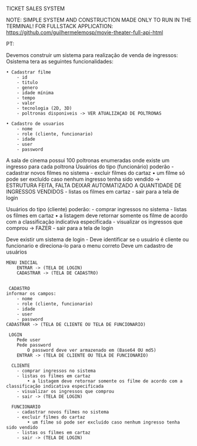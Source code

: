 TICKET SALES SYSTEM

NOTE: SIMPLE SYSTEM AND CONSTRUCTION MADE ONLY TO RUN IN THE TERMINAL!
FOR FULLSTACK APPLICATION: https://github.com/guilhermelemosp/movie-theater-full-api-html


PT:

Devemos construir um sistema para realização de venda de ingressos:
Osistema tera as seguintes funcionalidades:

	• Cadastrar filme
		- id
		- titulo
		- genero
		- idade mínima
		- tempo
		- valor
		- tecnologia (2D, 3D)
		- poltronas disponiveis -> VER ATUALIZAÇAO DE POLTRONAS

	• Cadastro de usuarios
		- nome
		- role (cliente, funcionario)
		- idade
		- user
		- password
		

A sala de cinema possui 100 poltronas enumeradas onde existe um ingresso para cada poltrona
Usuários do tipo (funcionário) poderão
	- cadastrar novos filmes no sistema
	- excluir filmes do cartaz
		• um filme só pode ser excluído caso nenhum ingresso tenha sido vendido -> ESTRUTURA FEITA, FALTA DEIXAR AUTOMATIZADO A QUANTIDADE DE INGRESSOS VENDIDOS
	- listas os filmes em cartaz
	- sair para a tela de login

Usuários do tipo (cliente) poderão:
	- comprar ingressos no sistema
	- listas os filmes em cartaz
		• a listagem deve retornar somente os filme de acordo com a classificação indicativa especificada
	- visualizar os ingressos que comprou -> FAZER
	- sair para a tela de login

Deve existir um sistema de login
	- Deve identificar se o usuário é cliente ou funcionario e direciona-lo para o menu correto
Deve um cadastro de usuários


    MENU INICIAL
		ENTRAR -> (TELA DE LOGIN)
		CADASTRAR -> (TELA DE CADASTRO)

     
     CADASTRO
	informar os campos:
		- nome
		- role (cliente, funcionario)
		- idade
		- user
		- password
	CADASTRAR -> (TELA DE CLIENTE OU TELA DE FUNCIONARIO)

     LOGIN
		Pede user
		Pede password
			O password deve ver armazenado em (Base64 OU md5)
		ENTRAR -> (TELA DE CLIENTE OU TELA DE FUNCIONARIO)

      CLIENTE
		- comprar ingressos no sistema
		- listas os filmes em cartaz
			• a listagem deve retornar somente os filme de acordo com a classificação indicativa especificada
		- visualizar os ingressos que comprou
		- sair -> (TELA DE LOGIN)

      FUNCIONARIO
		- cadastrar novos filmes no sistema
		- excluir filmes do cartaz
			• um filme só pode ser excluído caso nenhum ingresso tenha sido vendido
		- listas os filmes em cartaz
		- sair -> (TELA DE LOGIN)
		




